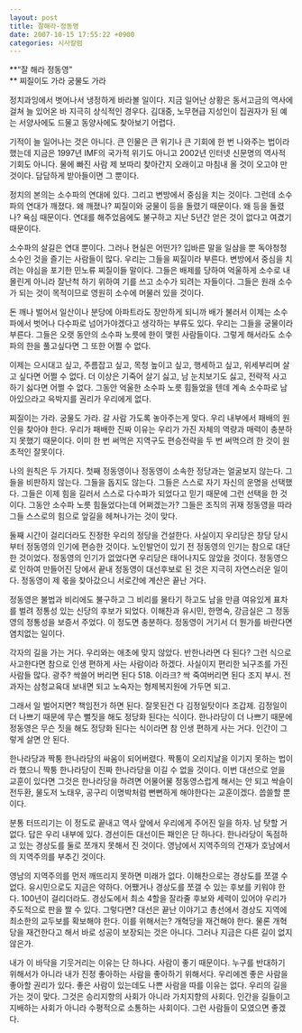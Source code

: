 ```yaml
---
layout: post
title: 잘해라-정동영
date: 2007-10-15 17:55:22 +0900
categories: 시사칼럼
---
```

**“잘 해라 정동영”  
** 찌질이도 가라 궁물도 가라

정치과잉에서 벗어나서 냉정하게 바라볼 일이다. 지금 일어난 상황은 동서고금의 역사에 걸쳐 늘 있어온 바 지극히 상식적인 경우다. 김대중, 노무현급 지성인이 집권자가 된 예는 서양사에도 드물고 동양사에도 찾아보기 어렵다. 

기적이 늘 일어나는 것은 아니다. 큰 인물은 큰 위기나 큰 기회에 한 번 나와주는 법이라 했는데 지금은 1997년 IMF의 국가적 위기도 아니고 2002년 인터넷 신문명의 역사적 기회도 아니다. 물에 빠진 사람 제 보따리 찾아간지 오래이고 마침내 올 것이 오고야 만 것이다. 담담하게 받아들이면 그 뿐이다. 

정치의 본의는 소수파의 연대에 있다. 그리고 변방에서 중심을 치는 것이다. 그런데 소수파의 연대가 깨졌다. 왜 깨졌나? 찌질이와 궁물이 등을 돌렸기 때문이다. 왜 등을 돌렸나? 욕심 때문이다. 연대를 해주었음에도 불구하고 지난 5년간 얻은 것이 없다고 여겼기 때문이다. 

소수파의 살길은 연대 뿐이다. 그러나 현실은 어떤가? 입바른 말을 일삼을 뿐 독야청청 소수인 것을 즐기는 사람들이 많다. 우리는 그들을 찌질이라 부른다. 변방에서 중심을 치려는 야심을 포기한 민노류 찌질이들 말이다. 그들은 배제를 당하여 억울하게 소수로 내몰린게 아니라 잘난척 하기 위하여 기를 쓰고 소수가 되려는 자들이다. 그들은 원래 소수가 되는 것이 목적이므로 영원히 소수에 머물러 있을 것이다. 

돈 깨나 벌어서 일산이나 분당에 아파트라도 장만하게 되니까 배가 불러서 이제는 소수파에서 벗어나 다수파로 넘어가야겠다고 생각하는 부류도 있다. 우리는 그들을 궁물이라 부른다. 그들은 오랫 동안의 소수파 노릇에 한이 맺힌 사람들이다. 그렇게 해서라도 소수파의 한을 풀고싶다면 그 또한 어쩔 수 없다.

이제는 으시대고 싶고, 주름잡고 싶고, 목청 높이고 싶고, 행세하고 싶고, 위세부리며 살고 싶다면 어쩔 수 없다. 더 이상은 기죽어 살기 싫고, 남 눈치보기도 싫고, 전략적 사고 하기 싫다면 어쩔 수 없다. 그동안 억울한 소수파 노릇 힘들었을 텐데 계속 소수파로 남아있으라고 윽박지를 권리가 우리에게 없다. 

찌질이는 가라. 궁물도 가라. 갈 사람 가도록 놓아주는게 맞다. 우리 내부에서 패배의 원인을 찾아야 한다. 우리가 패배한 진짜 이유는 우리가 가진 자체의 역량과 매력이 충분하지 못했기 때문이다. 이미 한 번 써먹은 지역구도 편승전략을 두 번 써먹으려 한 것이 원초적인 잘못이다. 

나의 원칙은 두 가지다. 첫째 정동영이나 정동영이 소속한 정당과는 얼굴보지 않는다. 그들을 비판하지 않는다. 그들을 돕지도 않는다. 그들은 스스로 자기 자신의 운명을 선택했다. 그들은 이제 힘을 길러서 스스로 다수파가 되었다고 믿기 때문에 그런 선택을 한 것이다. 그동안 소수파 노릇 힘들었다는데 어쩌겠는가? 그들은 조직의 귀재 정동영을 따라 그들 스스로의 힘으로 앞길을 헤쳐나가는 것이 맞다.

둘째 시간이 걸리더라도 진정한 우리의 정당을 건설한다. 사실이지 우리당은 창당 당시부터 정동영의 인기에 편승한 것이다. 노인발언이 있기 전 정동영의 인기는 참으로 대단한 것이었다. 정동영의 인기가 없었다면 우리당은 태어나지도 않았을 것이다. 정동영으로 인하여 만들어진 당에서 끝내 정동영이 대선후보로 된 것은 지극히 자연스러운 일이다. 정동영이 제 몫을 찾아갔으니 서로간에 계산은 끝난 거다. 

정동영은 불법과 비리에도 불구하고 그 비리를 물타기 하고도 남을 만큼 여유있게 표차를 벌려 정통성 있는 신당의 후보가 되었다. 이해찬과 유시민, 한명숙, 강금실은 그 정동영의 정통성을 보증서 주었다. 이 정도면 충분하다. 정동영이 거기서 더 뭔가를 바란다면 염치없는 일이다. 

각자의 길을 가는 거다. 우리와는 애초에 맞지 않았다. 반한나라면 다 된다? 그런 식으로 사고한다면 참으로 인생 편하게 사는 사람이라 하겠다. 사실이지 편리한 뇌구조를 가진 사람들 많다. 광주? 싹쓸어 버리면 된다 518. 이라크? 싹 죽여버리면 된다 조지 부시. 전과자는 삼청교육대 보내면 되고 노숙자는 형제복지원에 가두면 되고. 

그래서 일 벌어지면? 책임전가 하면 된다. 잘못된건 다 김정일탓이다 조갑제. 김정일이 더 나쁘기 때문에 무슨 뻘짓을 해도 정당화 된다는 식이다. 한나라당이 더 나쁘기 때문에 정동영은 무슨 짓을 해도 정당화 된다는 식이라면 참 인생 편하게 사는 거다. 인간이 그렇게 살면 안 된다. 

한나라당과 짝퉁 한나라당의 싸움이 되어버렸다. 짝퉁이 오리지날을 이기지 못하는 법이라 했으니 짝퉁 한나라당이 진짜 한나라당을 이길 수 없을 것이다. 이번 대선으로 얻을 교훈이 있다면 그것은 한나라당을 하려면 어물어물 정동영스럽게 해서는 안 되고 싹슬이 전두환, 물도저 노태우, 공구리 이명박처럼 뻔뻔하게 해야한다는 교훈이겠다. 씁쓸할 뿐이다. 

분통 터뜨리기는 이 정도로 끝내고 역사 앞에서 우리에게 주어진 일을 하자. 남 탓할 거 없다. 답은 우리 내부에 있다. 경선이든 대선이든 패인은 단 하나다. 한나라당이 독점하고 있는 경상도를 둘로 쪼개지 못해서 진 것이다. 영남에서 지역주의의 건재가 호남에서의 지역주의를 부추긴 것이다. 

영남의 지역주의를 먼저 깨뜨리지 못하면 미래가 없다. 이해찬으로는 경상도를 쪼갤 수 없다. 유시민으로도 지금은 약하다. 어쨌거나 경상도를 쪼갤 수 있는 후보를 키워야 한다. 100년이 걸리더라도. 경상도에서 최소 4할을 잘라줄 후보와 세력이 있어야 우리가 주도적으로 판을 짤 수 있다. 그렇다면? 대선은 끝난 이야기고 총선에서 경상도 지역에 최소한의 교두보를 확보해야 한다. 이를 위해서는? 개혁당을 재건해야 한다. 물론 개혁당을 재건한다고 해서 바로 성공이 보장되는 것은 아니다. 그러나 지금은 다른 길이 없지 않은가. 

내가 이 바닥을 기웃거리는 이유는 단 하나다. 사람이 좋기 때문이다. 누구를 반대하기 위해서가 아니라 내가 진정 좋아하는 사람을 좋아하기 위해서다. 우리에겐 좋은 사람을 좋아할 권리가 있다. 좋은 사람이 있는데도 나쁜 사람을 따를 이유는 없다. 우리의 길을 가는 것이 맞다. 그것은 승리지향의 사회가 아니라 가치지향의 사회다. 인간을 길들이고 지배하는 사회가 아니라 수평적으로 소통하는 사회이다. 그런 사람들이 모였으면 좋겠다.